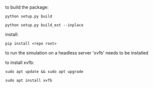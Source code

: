 to build the package:

    python setup.py build
    
    python setup.py build_ext --inplace

install:

    pip install <repo root>

to run the simulation on a headless server 'xvfb' needs to be installed

to install xvfb:

    sudo apt update && sudo apt upgrade

    sudo apt install xvfb